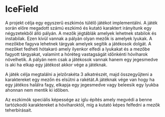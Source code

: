 # IceField

A projekt célja egy egyszerű eszkimós túlélő játékot implementálni. A játék során előre megadott számú eszkimó és kutató karaktert irányítunk egy négyzetekből álló pályán.
A mezők jégtáblák amelyek lehetnek stabilok és instabilak. Ezen kívül vannak a pályán olyan mezők is amelyek lyukak. A mezőkbe fagyva lehetnek tárgyak amelyek segítik a játékosok dolgát. A mezőket fedheti hótakaró amely ilyenkor elfedi a lyukakat és a mezőbe fagyott tárgyakat, valamint a hóréteg vastagságát időnkénti hóviharok növelhetik. A pályán nem csak a játékosok vannak hanem egy jegesmedve is aki ha elkap egy játékost akkor vége a játéknak.

A játék célja megtalálni a jelzőrakéta 3 alkatrészét, majd összegyűjteni a karaktereket egy mezőn és elsütni a rakétát.A játéknak vége van hogy ha egy játékos halálra fagy, elkapja egy jegesmedve vagy beleesik egy lyukba ahonnan nem mentik ki időben.

Az eszkimók speciális képessége az iglu építés amely megvédi a benne tartózkodó karaktereket a hóviharoktól, míg a kutató képes felfedni a mezők teherbírásait.